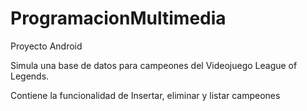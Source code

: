 # ProgramacionMultimedia
Proyecto Android

Simula una base de datos para campeones del Videojuego League of Legends.

Contiene la funcionalidad de Insertar, eliminar y listar campeones
